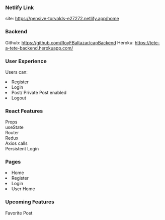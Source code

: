 ### Netlify Link
site: https://pensive-torvalds-e27272.netlify.app/home

### Backend
Github: https://github.com/RoyFBaltazar/capBackend
Heroku: https://tete-a-tete-backend.herokuapp.com/

### User Experience
Users can:
<li> Register
<li>Login
<li>Post/ Private Post enabled  
<li>Logout

### React Features
 
 Props<br/>
 useState<br/>
 Router<br/>
 Redux<br/>
 Axios calls<br/>
 Persistent Login
### Pages

<li>Home
<li>Register
<li>Login
<li>User Home

 ### Upcoming Features
Favorite Post 



